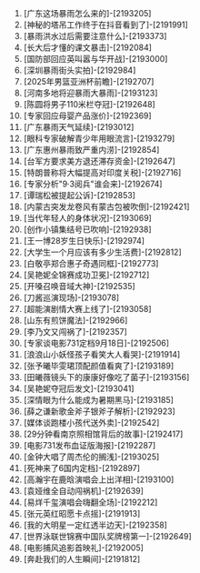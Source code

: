 
1. [广东这场暴雨怎么来的]-[2193205]
1. [神秘的塔吊工作终于在抖音看到了]-[2191991]
1. [暴雨洪水过后需要注意什么]-[2193373]
1. [长大后才懂的课文暴击]-[2192084]
1. [国防部回应英叫嚣与华开战]-[2193000]
1. [深圳暴雨街头实拍]-[2192984]
1. [2025年男篮亚洲杯前瞻]-[2192707]
1. [河南多地将迎暴雨大暴雨]-[2193123]
1. [陈圆将男子110米栏夺冠]-[2192648]
1. [专家回应母婴产品涨价]-[2192369]
1. [广东暴雨天气延续]-[2193012]
1. [眼科专家破解青少年用眼流言]-[2193279]
1. [广东惠州暴雨致严重内涝]-[2192854]
1. [台军方要求美方退还滞存资金]-[2192647]
1. [特朗普称将大幅提高对印度关税]-[2192716]
1. [专家分析"9·3阅兵"谁会来]-[2192674]
1. [谭瑞松被提起公诉]-[2192853]
1. [内蒙古突发龙卷风有蒙古包被吹倒]-[2192421]
1. [当代年轻人的身体状况]-[2193069]
1. [创作小镇集结号已吹响]-[2192938]
1. [王一博28岁生日快乐]-[2192974]
1. [大学生一个月应该有多少生活费]-[2192812]
1. [白敬亭郑合惠子奇遇同框]-[2192773]
1. [吴艳妮全锦赛成功卫冕]-[2192712]
1. [开嗓召唤音域大神]-[2192535]
1. [刀酱巡演现场]-[2193078]
1. [超能演剧情大赛上线了]-[2193058]
1. [山东有煎饼魔法]-[2192966]
1. [李乃文又闯祸了]-[2192357]
1. [专家谈电影731定档9月18日]-[2192506]
1. [浪浪山小妖怪孩子看笑大人看哭]-[2191914]
1. [张予曦毕雯珺顶配颜值看爽了]-[2193189]
1. [田曦薇镜头下的康康好像吃了菌子]-[2193156]
1. [吴艳妮夺冠后发文]-[2193041]
1. [深情眼为什么能成为暑期黑马]-[2193185]
1. [薛之谦新歌金斧子银斧子解析]-[2192923]
1. [媒体谈跑楼小孩代送外卖]-[2192542]
1. [29分钟看南京照相馆背后的故事]-[2192417]
1. [电影731发布血证版海报]-[2192287]
1. [金钟大唱了周杰伦的搁浅]-[2193025]
1. [死神来了6国内定档]-[2192897]
1. [高瀚宇在鹿晗演唱会上出洋相]-[2193100]
1. [袁娅维全自动闯祸机]-[2192639]
1. [易烊千玺演唱会嗨翻全场]-[2192212]
1. [张元英红昭愿卡点摇]-[2191913]
1. [我的大明星一定红透半边天]-[2192358]
1. [世界泳联世锦赛中国队奖牌榜第一]-[2192649]
1. [电影捕风追影首映礼]-[2192005]
1. [奔赴我们的人生瞬间]-[2191812]